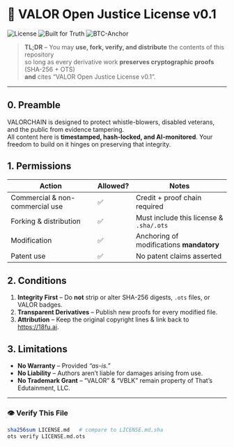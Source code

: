 # 📜 VALOR Open Justice License&nbsp;v0.1
![License](https://img.shields.io/badge/License-VALOR%20OJ%20v0.1-brightgreen?style=for-the-badge)
![Built for Truth](https://img.shields.io/badge/Built_for-Truth_&_Accountability-blue?style=for-the-badge)
![BTC-Anchor](https://img.shields.io/badge/Blockchain-OpenTimestamps-success?style=for-the-badge)

> **TL;DR** – You may **use, fork, verify, and distribute** the contents of this repository  
> so long as every derivative work **preserves cryptographic proofs** (SHA-256 + OTS)  
> **and** cites “VALOR Open Justice License v0.1”.

---

## 0. Preamble
VALORCHAIN is designed to protect whistle-blowers, disabled veterans, and the public from evidence tampering.  
All content here is **timestamped, hash-locked, and AI-monitored**. Your freedom to build on it hinges on preserving that integrity.

## 1. Permissions
| Action | Allowed? | Notes |
|--------|----------|-------|
| Commercial & non-commercial use | ✅ | Credit + proof chain required |
| Forking & distribution | ✅ | Must include this license & `.sha/.ots` |
| Modification | ✅ | Anchoring of modifications **mandatory** |
| Patent use | ✅ | No patent claims asserted |

## 2. Conditions
1. **Integrity First** – Do **not** strip or alter SHA-256 digests, `.ots` files, or VALOR badges.  
2. **Transparent Derivatives** – Publish new proofs for every modified file.  
3. **Attribution** – Keep the original copyright lines & link back to <https://18fu.ai>.

## 3. Limitations
- **No Warranty** – Provided *“as-is.”*  
- **No Liability** – Authors aren’t liable for damages arising from use.  
- **No Trademark Grant** – “VALOR” & “VBLK” remain property of That’s Edutainment, LLC.

---

### 👁️ Verify This File
```bash
sha256sum LICENSE.md   # compare to LICENSE.md.sha
ots verify LICENSE.md.ots
